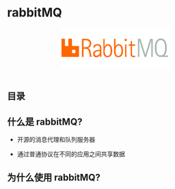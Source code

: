 # rabbitMQ

<div align="center"> <img src="rabbitMQ.png" width="50%"/> </div><br>

## 目录







## 什么是 rabbitMQ?

- 开源的消息代理和队列服务器

- 通过普通协议在不同的应用之间共享数据

  





## 为什么使用 rabbitMQ?

